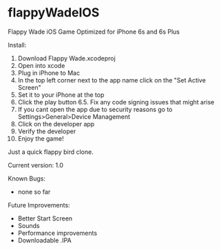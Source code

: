 # flappyWadeIOS
Flappy Wade iOS Game
Optimized for iPhone 6s and 6s Plus

Install:
  1. Download Flappy Wade.xcodeproj
  2. Open into xcode
  3. Plug in iPhone to Mac
  4. In the top left corner next to the app name click on the "Set Active Screen"
  5. Set it to your iPhone at the top
  6. Click the play button 
  6.5. Fix any code signing issues that might arise
  7. If you cant open the app due to security reasons go to Settings>General>Device Management
  8. Click on the developer app 
  9. Verify the developer
  10. Enjoy the game!

Just a quick flappy bird clone.

Current version: 1.0

Known Bugs:
- none so far

Future Improvements:
- Better Start Screen
- Sounds
- Performance improvements 
- Downloadable .IPA
